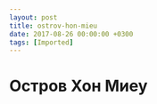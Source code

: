 ```yaml
---
layout: post
title: ostrov-hon-mieu
date: 2017-08-26 00:00:00 +0300
tags: [Imported]
---
```

# Остров Хон Миеу

